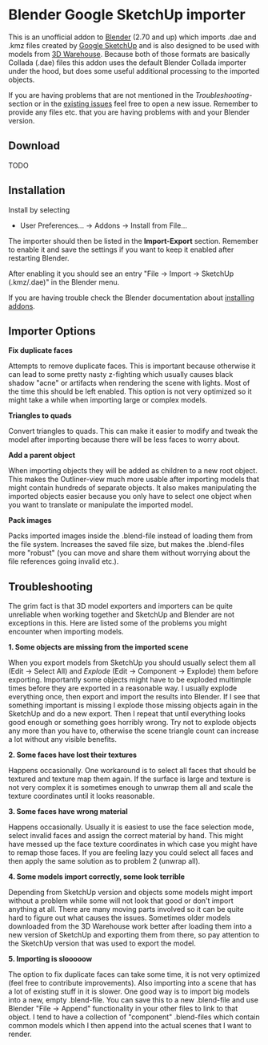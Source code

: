 Blender Google SketchUp importer
================================

This is an unofficial addon to [Blender](http://www.blender.org/) (2.70 and up) which imports .dae and .kmz files created by [Google SketchUp](http://www.sketchup.com/) and is also designed to be used with models from [3D Warehouse](https://3dwarehouse.sketchup.com/). Because both of those formats are basically Collada (.dae) files this addon uses the default Blender Collada importer under the hood, but does some useful additional processing to the imported objects.

If you are having problems that are not mentioned in the *Troubleshooting*-section or in the [existing issues](https://github.com/heikkisa/blender-import-sketchup/issues) feel free to open a new issue. Remember to provide any files etc. that you are having problems with and your Blender version.

Download
--------

TODO

Installation
------------

Install by selecting

 - User Preferences... -> Addons -> Install from File...

The importer should then be listed in the **Import-Export** section. Remember to enable it and save the settings if you want to keep it enabled after restarting Blender.

After enabling it you should see an entry "File -> Import -> SketchUp (.kmz/.dae)" in the Blender menu.

If you are having trouble check the Blender documentation about [installing addons](http://wiki.blender.org/index.php/Doc:2.6/Manual/Extensions/Python/Add-Ons).

Importer Options
----------------

**Fix duplicate faces**

Attempts to remove duplicate faces. This is important because otherwise it can lead to some pretty nasty z-fighting which usually causes black shadow "acne" or artifacts when rendering the scene with lights. Most of the time this should be left enabled. This option is not very optimized so it might take a while when importing large or complex models.

**Triangles to quads**

Convert triangles to quads. This can make it easier to modify and tweak the model after importing because there will be less faces to worry about.

**Add a parent object**

When importing objects they will be added as children to a new root object. This makes the Outliner-view much more usable after importing models that might contain hundreds of separate objects. It also makes manipulating the imported objects easier because you only have to select one object when you want to translate or manipulate the imported model.

**Pack images**

Packs imported images inside the .blend-file instead of loading them from the file system. Increases the saved file size, but makes the .blend-files more "robust" (you can move and share them without worrying about the file references going invalid etc.).

Troubleshooting
---------------

The grim fact is that 3D model exporters and importers can be quite unreliable when working together and SketchUp and Blender are not exceptions in this. Here are listed some of the problems you might encounter when importing models.

**1. Some objects are missing from the imported scene**

When you export models from SketchUp you should usually select them all (Edit -> Select All) and *Explode* (Edit -> Component -> Explode) them before exporting. Importantly some objects might have to be exploded multimple times before they are exported in a reasonable way. I usually explode everything once, then export and import the results into Blender. If I see that something important is missing I explode those missing objects again in the SketchUp and do a new export. Then I repeat that until everything looks good enough or something goes horribly wrong. Try not to explode objects any more than you have to, otherwise the scene triangle count can increase a lot without any visible benefits. 

**2. Some faces have lost their textures**

Happens occasionally. One workaround is to select all faces that should be textured and texture map them again. If the surface is large and texture is not very complex it is sometimes enough to unwrap them all and scale the texture coordinates until it looks reasonable.

**3. Some faces have wrong material**

Happens occasionally. Usually it is easiest to use the face selection mode, select invalid faces and assign the correct material by hand. This might have messed up the face texture coordinates in which case you might have to remap those faces. If you are feeling lazy you could select all faces and then apply the same solution as to problem 2 (unwrap all).

**4. Some models import correctly, some look terrible**

Depending from SketchUp version and objects some models might import without a problem while some will not look that good or don't import anything at all. There are many moving parts involved so it can be quite hard to figure out what causes the issues. Sometimes older models downloaded from the 3D Warehouse work better after loading them into a new version of SketchUp and exporting them from there, so pay attention to the SketchUp version that was used to export the model.

**5. Importing is slooooow**

The option to fix duplicate faces can take some time, it is not very optimized (feel free to contribute improvements). Also importing into a scene that has a lot of existing stuff in it is slower. One good way is to import big models into a new, empty .blend-file. You can save this to a new .blend-file and use Blender "File -> Append" functionality in your other files to link to that object. I tend to have a collection of "component" .blend-files which contain common models which I then append into the actual scenes that I want to render.
